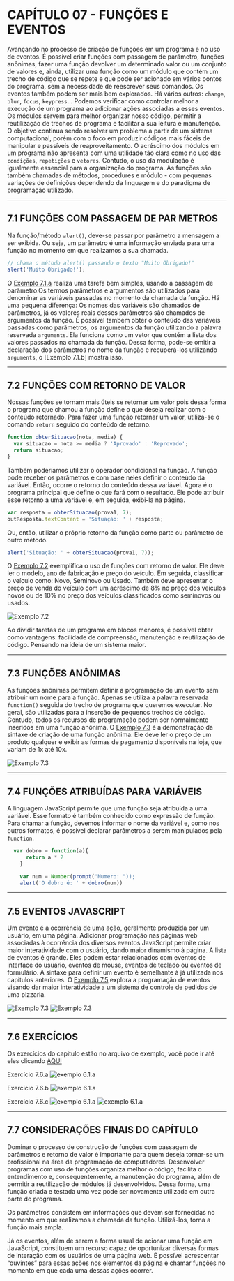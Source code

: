 # CAPÍTULO 07 - FUNÇÕES E EVENTOS

Avançando no processo de criação de funções em um programa e no uso de eventos. É possível criar funções com passagem de parâmetro, funções anônimas, fazer uma função devolver um determinado valor ou um conjunto de valores e, ainda, utilizar uma função como um módulo que contém um trecho de código que se repete e que pode ser acionado em vários pontos do programa, sem a necessidade de reescrever seus comandos.
Os eventos também podem ser mais bem explorados. Há vários outros: `change`, `blur`, `focus`, `keypress`... Podemos verificar como controlar melhor a execução de um programa ao adicionar ações associadas a esses eventos.
Os módulos servem para melhor organizar nosso código, permitir a reutilização de trechos de programa e facilitar a sua leitura e manutenção. O objetivo continua sendo resolver um problema a partir de um sistema computacional, porém com o foco em produzir códigos mais fáceis de manipular e passíveis de reaproveitamento. O acréscimo dos módulos em um programa não apresenta com uma utilidade tão clara como
no uso das `condições`, `repetições` e `vetores`. Contudo, o uso da modulação é igualmente essencial para a organização do programa.
As funções são também chamadas de métodos, procedures e módulo - com pequenas variações de definições dependendo da linguagem e do paradigma de programação utilizado.

---

## 7.1 FUNÇÕES COM PASSAGEM DE PAR METROS

Na função/método `alert()`, deve-se passar por parâmetro a mensagem a ser exibida. Ou seja, um parâmetro é uma informação enviada para uma função no momento em que realizamos a sua chamada.

```js
// chama o método alert() passando o texto "Muito Obrigado!"
alert('Muito Obrigado!');
```

O [Exemplo 7.1.a](/capitulo07/exemplos/ex7_1/ex7_1.a/) realiza uma tarefa bem simples, usando a passagem de parâmetro.Os termos parâmetros e argumentos são utilizados para denominar as variáveis passadas no momento da chamada da função. Há uma pequena diferença: Os nomes das variáveis são chamados de parâmetros, já os valores reais desses parâmetros são chamados de argumentos da função. É possível também obter o conteúdo das variáveis passadas como parâmetros, os argumentos da função utilizando a palavra reservada `arguments`. Ela funciona como um vetor que contém a lista dos valores passados na chamada da função. Dessa forma, pode-se omitir a declaração dos parâmetros no nome da função e recuperá-los utilizando `arguments`, o [Exemplo 7.1.b] mostra isso.

---

## 7.2 FUNÇÕES COM RETORNO DE VALOR

Nossas funções se tornam mais úteis se retornar um valor pois dessa forma o programa que chamou a função define o que deseja realizar com o conteúdo retornado. Para fazer uma função retornar um valor, utiliza-se o comando `return` seguido do conteúdo de retorno.

```js
function obterSituacao(nota, media) {
  var situacao = nota >= media ? 'Aprovado' : 'Reprovado';
  return situacao;
}
```

Também poderíamos utilizar o operador condicional na função. A função pode receber os parâmetros e com base neles definir o conteúdo da variável. Então, ocorre o retorno do conteúdo dessa variável. Agora é o programa principal que define o que fará com o resultado. Ele pode atribuir esse retorno a uma variável e, em seguida, exibi-la na página.

```js
var resposta = obterSituacao(prova1, 7);
outResposta.textContent = 'Situação: ' + resposta;
```

Ou, então, utilizar o próprio retorno da função como parte ou parâmetro de outro método.

```js
alert('Situação: ' + obterSituacao(prova1, 7));
```

O [Exemplo 7.2](/capitulo07/exemplos/ex7_2/) exemplifica o uso de funções com retorno de valor. Ele deve ler o modelo, ano de fabricação e preço do veículo. Em seguida, classificar o veículo como: Novo, Seminovo ou Usado. Também deve apresentar o preço de venda do veículo com um acréscimo de 8% no preço dos veículos novos ou de 10% no preço dos veículos classificados como seminovos ou usados.

![Exemplo 7.2](/.github/cap07/ex7_2.png)

Ao dividir tarefas de um programa em blocos menores, é possível obter como vantagens: facilidade de compreensão, manutenção e reutilização de código. Pensando na ideia de um sistema maior.

---

## 7.3 FUNÇÕES ANÔNIMAS

As funções anônimas permitem definir a programação de um evento sem atribuir um nome para a função. Apenas se utiliza a palavra reservada `function()` seguida do trecho de programa que queremos executar. No geral, são utilizadas para a inserção de pequenos trechos de código. Contudo, todos os recursos de programação podem ser normalmente inseridos em uma função anônima. O [Exemplo 7.3](/capitulo07/exemplos/ex7_3) é a demonstração da sintaxe de criação de uma função anônima. Ele deve ler o preço de um produto qualquer e exibir as formas de pagamento disponíveis na loja, que variam de 1x até 10x.

![Exemplo 7.3](/.github/cap07/ex7_3.png)

---

## 7.4 FUNÇÕES ATRIBUÍDAS PARA VARIÁVEIS

A linguagem JavaScript permite que uma função seja atribuída a uma variável. Esse formato é também conhecido como expressão de função. Para chamar a função, devemos informar o nome da variável e, como nos outros formatos, é possível declarar parâmetros a serem manipulados pela `function`.

```js
  var dobro = function(a){
      return a * 2
    }

    var num = Number(prompt('Numero: "));
    alert('O dobro é: ' + dobro(num))
```

---

## 7.5 EVENTOS JAVASCRIPT

Um evento é a ocorrência de uma ação, geralmente produzida por um usuário, em uma página. Adicionar programação nas páginas web associadas à ocorrência dos diversos eventos JavaScript permite criar maior interatividade com o usuário, dando maior dinamismo à página. A lista de eventos é grande. Eles podem estar relacionados com eventos de interface do usuário, eventos de mouse, eventos de teclado ou eventos de formulário. A sintaxe para definir um evento é semelhante à já utilizada nos capítulos anteriores. O [Exemplo 7.5](/capitulo07/exemplos/ex7_5) explora a programação de eventos visando dar maior interatividade a um sistema de controle de pedidos de uma pizzaria.

![Exemplo 7.3](/.github/cap07/ex7_5.a.png)
![Exemplo 7.3](/.github/cap07/ex7_5.b.png)

---

## 7.6 EXERCÍCIOS

Os exercícios do capitulo estão no arquivo de exemplo, você pode ir até eles clicando [AQUI](/capitulo07/exemplos/ex7_6/)

Exercício 7.6.a
![exemplo 6.1.a](/.github/cap07/ex7_6.a.png)

Exercício 7.6.b
![exemplo 6.1.a](/.github/cap07/ex7_6.b.png)

Exercício 7.6.c
![exemplo 6.1.a](/.github/cap07/ex7_6.c.1.png)
![exemplo 6.1.a](/.github/cap07/ex7_6.c.2.png)

---

## 7.7 CONSIDERAÇÕES FINAIS DO CAPÍTULO

Dominar o processo de construção de funções com passagem de parâmetros e retorno de valor é importante para quem deseja tornar-se um profissional na área da programação de computadores. Desenvolver programas com uso de funções organiza melhor o código, facilita o entendimento e, consequentemente, a manutenção do programa, além de permitir a reutilização de módulos já desenvolvidos. Dessa forma, uma função criada e testada uma vez pode ser novamente utilizada em outra parte do programa.

Os parâmetros consistem em informações que devem ser fornecidas no momento em que realizamos a chamada da função. Utilizá-los, torna a função mais ampla.

Já os eventos, além de serem a forma usual de acionar uma função em JavaScript, constituem um recurso capaz de oportunizar diversas formas de interação com os usuários de uma página web. É possível acrescentar “ouvintes” para essas ações nos elementos da página e chamar funções no momento em que cada uma dessas ações ocorrer.
